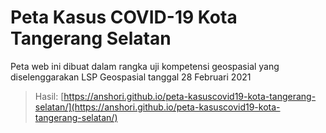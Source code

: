 # Peta Kasus COVID-19 Kota Tangerang Selatan

Peta web ini dibuat dalam rangka uji kompetensi geospasial yang diselenggarakan LSP Geospasial tanggal 28 Februari 2021

> Hasil: [https://anshori.github.io/peta-kasuscovid19-kota-tangerang-selatan/](https://anshori.github.io/peta-kasuscovid19-kota-tangerang-selatan/)